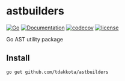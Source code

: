 # astbuilders

[![Go](https://github.com/tdakkota/astbuilders/workflows/Go/badge.svg)](https://github.com/tdakkota/astbuilders/actions)
[![Documentation](https://godoc.org/github.com/tdakkota/astbuilders?status.svg)](https://pkg.go.dev/github.com/tdakkota/astbuilders)
[![codecov](https://codecov.io/gh/tdakkota/astbuilders/branch/master/graph/badge.svg)](https://codecov.io/gh/tdakkota/astbuilders)
[![license](https://img.shields.io/github/license/tdakkota/astbuilders.svg)](https://github.com/tdakkota/astbuilders/blob/master/LICENSE)

Go AST utility package 

## Install
```
go get github.com/tdakkota/astbuilders
```
